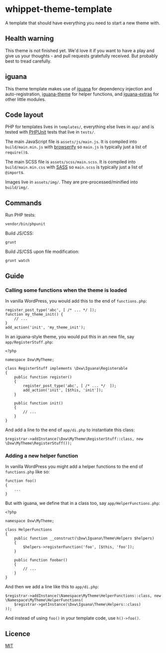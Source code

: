 # whippet-theme-template

A template that should have everything you need to start a new theme with.

## Health warning

This theme is not finished yet. We'd love it if you want to have a play and give us your thoughts - and pull requests gratefully received. But probably best to tread carefully.

## iguana

This theme template makes use of [iguana](https://github.com/dxw/iguana) for dependency injection and auto-registration, [iguana-theme](https://github.com/dxw/iguana-theme) for helper functions, and [iguana-extras](https://github.com/dxw/iguana-extras) for other little modules.

## Code layout

PHP for templates lives in `templates/`, everything else lives in `app/` and is tested with [PHPUnit](https://phpunit.de/) tests that live in `tests/`.

The main JavaScript file is `assets/js/main.js`. It is compiled into `build/main.min.js` with [browserify](http://browserify.org/) so `main.js` is typically just a list of `require()`s.

The main SCSS file is `assets/scss/main.scss`. It is compiled into `build/main.min.css` with [SASS](http://sass-lang.com/) so `main.scss` is typically just a list of `@import`s.

Images live in `assets/img/`. They are pre-processed/minified into `build/img/`.

## Commands

Run PHP tests:

    vendor/bin/phpunit

Build JS/CSS:

    grunt

Build JS/CSS upon file modification:

    grunt watch

## Guide

### Calling some functions when the theme is loaded

In vanilla WordPress, you would add this to the end of `functions.php`:

```
register_post_type('abc', [ /* ... */ ]);
function my_theme_init() {
    // ...
}
add_action('init', 'my_theme_init');
```

In an iguana-style theme, you would put this in an new file, say `app/RegisterStuff.php`:

```
<?php

namespace Dxw\MyTheme;

class RegisterStuff implements \Dxw\Iguana\Registerable
{
    public function register()
    {
        register_post_type('abc', [ /* ... */  ]);
        add_action('init', [$this, 'init']);
    }

    public function init()
    {
        // ...
    }
}
```

And add a line to the end of `app/di.php` to instantiate this class:

```
$registrar->addInstance(\Dxw\MyTheme\RegisterStuff::class, new \Dxw\MyTheme\RegisterStuff());
```

### Adding a new helper function

In vanilla WordPress you might add a helper functions to the end of `functions.php` like so:

```
function foo()
{
    ...
}
```

But with iguana, we define that in a class too, say `app/HelperFunctions.php`:

```
<?php

namespace Dxw\MyTheme;

class HelperFunctions
{
    public function __construct(\Dxw\Iguana\Theme\Helpers $helpers)
    {
        $helpers->registerFunction('foo', [$this, 'foo']);
    }

    public function foobar()
    {
        // ...
    }
}
```

And then we add a line like this to `app/di.php`:

```
$registrar->addInstance(\Namespace\MyTheme\HelperFunctions::class, new \Namespace\MyTheme\HelperFunctions(
    $registrar->getInstance(\Dxw\Iguana\Theme\Helpers::class)
));
```

And instead of using `foo()` in your template code, use `h()->foo()`.

## Licence

[MIT](COPYING.md)
